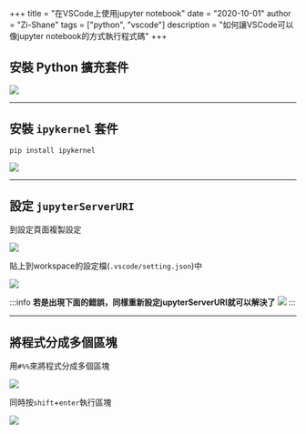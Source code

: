 +++
title = "在VSCode上使用jupyter notebook"
date = "2020-10-01"
author = "Zi-Shane"
tags = ["python", "vscode"]
description = "如何讓VSCode可以像jupyter notebook的方式執行程式碼"
+++

## 安裝 Python 擴充套件

![](https://i.imgur.com/M3Ier29.png)

---

## 安裝 `ipykernel` 套件

```pip
pip install ipykernel
```

![](https://i.imgur.com/xp4obd7.png)

---

## 設定 `jupyterServerURI`

到設定頁面複製設定

![](https://i.imgur.com/q33Xq5j.png)

貼上到workspace的設定檔(`.vscode/setting.json`)中

![](https://i.imgur.com/boNjUSd.png)

:::info
**若是出現下面的錯誤，同樣重新設定jupyterServerURI就可以解決了** 
![](https://i.imgur.com/ION2o6D.png)
:::

---

## 將程式分成多個區塊

用`#%%`來將程式分成多個區塊

![](https://i.imgur.com/8LqtNZu.png)

同時按`shift`+`enter`執行區塊

![](https://i.imgur.com/138WNlt.png)
